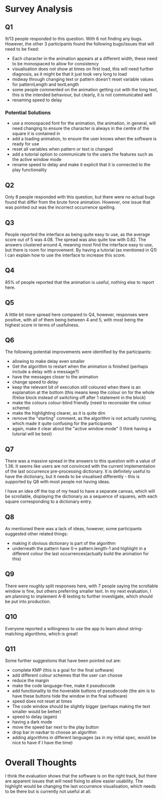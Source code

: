 # Survey Analysis

## Q1
9/13 people responded to this question. With 6 not finding any bugs. However, the other 3 participants found the following bugs/issues that will need to be fixed:
* Each character in the animation appears at a different width, these need to be monospaced to allow for consistency
* visualisation does not show at times on first load,  this will need further diagnosis, as it might be that it just took very long to load
* midway through changing text or pattern doesn't reset variable values for patternLength and textLength
* some people commented on the animation getting cut with the long text, this is the intended behaviour, but clearly, it is not communicated well
* renaming speed to delay

### Potential Solutions
* use a monospaced font for the animation, the animation, in general, will need changing to ensure the character is always in the centre of the square it is contained in
* add a loading animation, to ensure the user knows when the software is ready for use
* reset all variables when pattern or text is changed
* add a tutorial option to communicate to the users the features such as the active window mode
* rename speed to delay and make it explicit that it is connected to the play functionality

## Q2
Only 8 people responded with this question, but there were no actual bugs found that differ from the brute force animation. However, one issue that was pointed out was the incorrect occurrence spelling.

## Q3
People reported the interface as being quite easy to use, as the average score out of 5 was 4.08. The spread was also quite low with 0.82. The answers clustered around 4, meaning most find the interface easy to use, but there is room for improvement. By having a tutorial (as mentioned in Q1) I can explain how to use the interface to increase this score.

## Q4
85% of people reported that the animation is useful, nothing else to report here.

## Q5
A little bit more spread here compared to Q4, however, responses were positive, with all of them being between 4 and 5, with most being the highest score in terms of usefulness.

## Q6
The following potential improvements were identified by the participants:
* allowing to make delay even smaller
* Get the algorithm to restart when the animation is finished (perhaps include a delay with a message?)
* have the messages closer to the animation
* change speed to delay
* keep the relevant bit of execution still coloured when there is an explanation at the bottom (this means keep the colour on for the whole if/else block instead of switching off after 1 statement in the block)
* make the colours colour-blind friendly (need to reconsider the colour scheme)
* make the highlighting clearer, as it is quite dim
* remove the "starting" comment, as the algorithm is not actually running, which made it quite confusing for the participants
* again, make it clear about the "active window mode" (I think having a tutorial will be best)

## Q7
There was a massive spread in the answers to this question with a value of 1.36. It seems like users are not convinced with the current implementation of the last occurrence pre-processing dictionary. It is definitely useful to have the dictionary, but it needs to be visualised differently - this is supported by Q8 with most people not having ideas.

I have an idea off the top of my head to have a separate canvas, which will be scrollable, displaying the dictionary as a sequence of squares, with each square corresponding to a dictionary entry.

## Q8
As mentioned there was a lack of ideas, however, some participants suggested other related things:
* making it obvious dictionary is part of the algorithm
* underneath the pattern have 0-> pattern.length-1 and highlight in a different colour the last occurrences(actually build the animation for this)

## Q9
There were roughly split responses here, with 7 people saying the scrollable window is fine, but others preferring smaller text. In my next evaluation, I am planning to implement A-B testing to further investigate, which should be put into production.

## Q10
Everyone reported a willingness to use the app to learn about string-matching algorithms, which is great!

## Q11
Some further suggestions that have been pointed out are:
* complete KMP (this is a goal for the final software)
* add different colour schemes that the user can choose
* reduce the margin
* make the code language-free, make it pseudocode
* add functionality to the hoverable buttons of pseudocode (the aim is to have these buttons hide the window in the final software)
* speed does not reset at times
* The code window should be slightly bigger (perhaps making the text smaller would be better)
* speed to delay (again)
* having a dark mode
* move the speed bar next to the play button
* drop bar in navbar to choose an algorithm
* adding algorithms in different languages (as in my initial spec, would be nice to have if I have the time)


# Overall Thoughts
I think the evaluation shows that the software is on the right track, but there are apparent issues that will need fixing to allow easier usability. The highlight would be changing the last occurrence visualisation, which needs to be there but is currently not useful at all.


